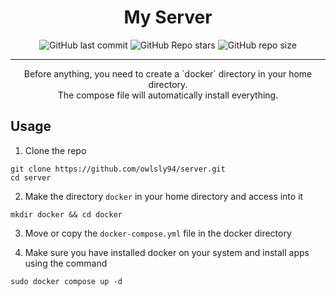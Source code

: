 <div align="center">
 <h1> My Server </h1>
</div>

<div align="center">

![GitHub last commit](https://img.shields.io/github/last-commit/owlsly94/server?style=for-the-badge&color=a6e3a1&logoColor=D9E0EE&labelColor=292324)
![GitHub Repo stars](https://img.shields.io/github/stars/owlsly94/server?style=for-the-badge&color=74c7ec&logoColor=D9E0EE&labelColor=292324&logo=andela)
![GitHub repo size](https://img.shields.io/github/repo-size/owlsly94/server?style=for-the-badge&color=cba6f7&logoColor=D9E0EE&labelColor=292324&logo=protondrive)

</div>
<hr />
<div align="center">
<p>
   Before anything, you need to create a `docker` directory in your home directory. <br/>
   The compose file will automatically install everything. <br/>
</p>

</div>

## Usage
1. Clone the repo
```
git clone https://github.com/owlsly94/server.git
cd server
```
2. Make the directory `docker` in your home directory and access into it
```
mkdir docker && cd docker
```
3. Move or copy the `docker-compose.yml` file in the docker directory

4. Make sure you have installed docker on your system and install apps using the command
```
sudo docker compose up -d
```

